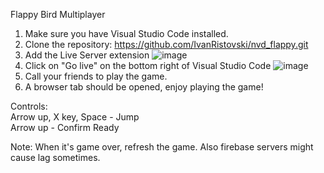 Flappy Bird Multiplayer
1. Make sure you have Visual Studio Code installed.
2. Clone the repository: https://github.com/IvanRistovski/nvd_flappy.git
3. Add the Live Server extension   ![image](https://github.com/user-attachments/assets/6e580605-2505-4731-9c56-b1c8213c753a)
4. Click on "Go live" on the bottom right of Visual Studio Code   ![image](https://github.com/user-attachments/assets/4953513c-7053-4eb9-8ace-7e697b0480b4)
5. Call your friends to play the game.
6. A browser tab should be opened, enjoy playing the game!

Controls:  
Arrow up, X key, Space - Jump     
Arrow up - Confirm Ready

Note: When it's game over, refresh the game. Also firebase servers might cause lag sometimes.



